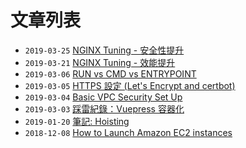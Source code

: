 # 文章列表

* `2019-03-25`  [NGINX Tuning - 安全性提升](/articles/2019-03-25.md)
* `2019-03-21`  [NGINX Tuning - 效能提升](/articles/2019-03-21.md)
* `2019-03-06`  [RUN vs CMD vs ENTRYPOINT](/articles/2019-03-06.md)
* `2019-03-05`  [HTTPS 設定 (Let's Encrypt and certbot)](/articles/2019-03-05.md)
* `2019-03-04`  [Basic VPC Security Set Up](/articles/2019-03-04.md) 
* `2019-03-03`  [踩雷紀錄：Vuepress 容器化](/articles/2019-03-03.md) 
* `2019-01-20`  [筆記: Hoisting](/articles/2019-01-20.md) 
* `2018-12-08`  [How to Launch Amazon EC2 instances](/articles/2018-12-08.md)